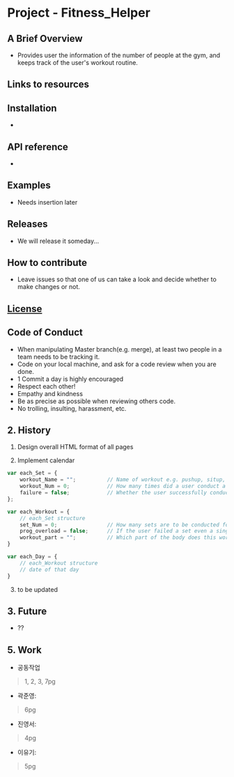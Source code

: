 # Project - Fitness_Helper

## A Brief Overview

-   Provides user the information of the number of people at the gym, and keeps track of the user's workout routine.

## Links to resources

## Installation
-   

## API reference
-   

## Examples

-   Needs insertion later

## Releases

-   We will release it someday...

## How to contribute
-   Leave issues so that one of us can take a look and decide whether to make changes or not.

## [License](https://choosealicense.com/licenses/mit/#)

## Code of Conduct
-   When manipulating Master branch(e.g. merge), at least two people in a team needs to be tracking it.
-   Code on your local machine, and ask for a code review when you are done.
-   1 Commit a day is highly encouraged
-   Respect each other!
-   Empathy and kindness
-   Be as precise as possible when reviewing others code.
-   No trolling, insulting, harassment, etc.

## 2. History

1. Design overall HTML format of all pages

2. Implement calendar

```js
var each_Set = {
    workout_Name = "";          // Name of workout e.g. pushup, situp, ...
    workout_Num = 0;            // How many times did a user conduct a workout in a set
    failure = false;            // Whether the user successfully conducted this set
};

var each_Workout = {
    // each_Set structure
    set_Num = 0;                // How many sets are to be conducted for that workout
    prog_overload = false;      // If the user failed a set even a single time, stop progressive overload
    workout_part = "";          // Which part of the body does this workout deal with e.g. chest, biceps ...
}

var each_Day = {
    // each_Workout structure
    // date of that day
}
```

3. to be updated

## 3. Future

-   ??

## 5. Work
-   공동작업

> 1, 2, 3, 7pg

-   곽준영:

> 6pg

-   진영서:

> 4pg

-   이유기:

> 5pg 
